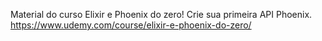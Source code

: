 Material do curso Elixir e Phoenix do zero! Crie sua primeira API Phoenix.
https://www.udemy.com/course/elixir-e-phoenix-do-zero/